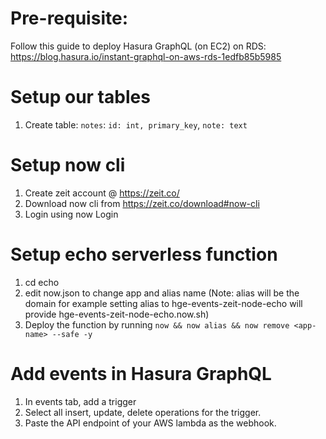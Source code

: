 # Pre-requisite:

Follow this guide to deploy Hasura GraphQL (on EC2) on RDS:
https://blog.hasura.io/instant-graphql-on-aws-rds-1edfb85b5985

# Setup our tables
1. Create table: `notes`: `id: int, primary_key`, `note: text`

# Setup now cli
1. Create zeit account @ https://zeit.co/
2. Download now cli from https://zeit.co/download#now-cli
3. Login using now Login

# Setup echo serverless function
1. cd echo
2. edit now.json to change app and alias name (Note: alias will be the domain for example setting alias to hge-events-zeit-node-echo will provide hge-events-zeit-node-echo.now.sh)
3. Deploy the function by running `now && now alias && now remove <app-name> --safe -y`

# Add events in Hasura GraphQL

1. In events tab, add a trigger
2. Select all insert, update, delete operations for the trigger.
3. Paste the API endpoint of your AWS lambda as the webhook.
